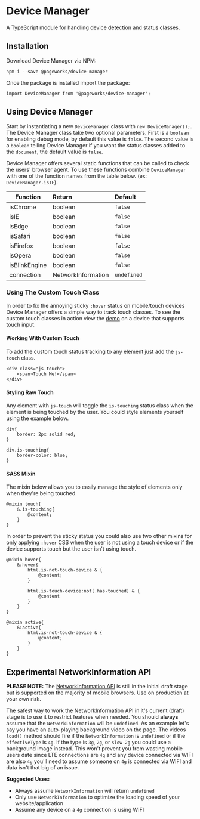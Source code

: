 # Device Manager
A TypeScript module for handling device detection and status classes.

## Installation

Download Device Manager via NPM:

```
npm i --save @pageworks/device-manager
```

Once the package is installed import the package:

```
import DeviceManager from '@pageworks/device-manager';
```

## Using Device Manager
Start by instantiating a new `DeviceManager` class with `new DeviceManager();`. The Device Manager class take two optional parameters. First is a `boolean` for enabling debug mode, by default this value is `false`. The second value is a `boolean` telling Device Manager if you want the status classes added to the `document`, the default value is `false`.

Device Manager offers several static functions that can be called to check the users' browser agent. To use these functions combine `DeviceManager` with one of the function names from the table below. (ex: `DeviceManager.isIE`).

| Function            | Return                  | Default        |
| ------------------- |:----------------------- |:-------------- |
| isChrome            | boolean                 | `false`        |
| isIE                | boolean                 | `false`        |
| isEdge              | boolean                 | `false`        |
| isSafari            | boolean                 | `false`        |
| isFirefox           | boolean                 | `false`        |
| isOpera             | boolean                 | `false`        |
| isBlinkEngine       | boolean                 | `false`        |
| connection          | NetworkInformation      | `undefined`    |

### Using The Custom Touch Class
In order to fix the annoying sticky `:hover` status on mobile/touch devices Device Manager offers a simple way to track touch classes. To see the custom touch classes in action view the [demo](https://pageworks.github.io/device-manager/touch-test.html) on a device that supports touch input.

#### Working With Custom Touch
To add the custom touch status tracking to any element just add the `js-touch` class.
```
<div class="js-touch">
    <span>Touch Me!</span>
</div>
```

#### Styling Raw Touch
Any element with `js-touch` will toggle the `is-touching` status class when the element is being touched by the user. You could style elements yourself using the example below.
```
div{
    border: 2px solid red;
}

div.is-touching{
    border-color: blue;
}
```

#### SASS Mixin
The mixin below allows you to easily manage the style of elements only when they're being touched.
```
@mixin touch{
    &.is-touching{
        @content;
    }
}
```

In order to prevent the sticky status you could also use two other mixins for only applying `:hover` CSS when the user is not using a touch device or if the device supports touch but the user isn't using touch.
```
@mixin hover{
    &:hover{
        html.is-not-touch-device & {
            @content;
        }

        html.is-touch-device:not(.has-touched) & {
            @content
        }
    }
}

@mixin active{
    &:active{
        html.is-not-touch-device & {
            @content;
        }
    }
}
```

## Experimental NetworkInformation API
**PLEASE NOTE:** The [NetworkInformation API](https://developer.mozilla.org/en-US/docs/Web/API/NetworkInformation) is still in the initial draft stage but is supported on the majority of mobile browsers. Use on production at your own risk.

The safest way to work the NetworkInformation API in it's current (draft) stage is to use it to restrict features when needed. You should **always** assume that the `NetworkInformation` will be `undefined`.  As an example let's say you have an auto-playing background video on the page. The videos `load()` method should fire if the `NetworkInformation` is `undefined` or if the `effectiveType` is `4g`.  If the type is `3g`, `2g`, or `slow-2g` you could use a background image instead. This won't prevent you from wasting mobile users date since LTE connections are `4g` and any device connected via WIFI are also `4g` you'll need to assume someone on `4g` is connected via WIFI and data isn't that big of an issue.

**Suggested Uses:**
- Always assume `NetworkInformation` will return `undefined`
- Only use `NetworkInformation` to optimize the loading speed of your website/application
- Assume any device on a `4g` connection is using WIFI

